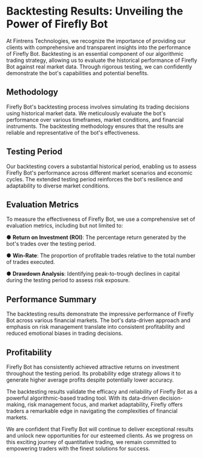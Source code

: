# Backtesting Results: Unveiling the Power of Firefly Bot
At Fintrens Technologies, we recognize the importance of providing our clients with
comprehensive and transparent insights into the performance of Firefly Bot. Backtesting
is an essential component of our algorithmic trading strategy, allowing us to evaluate the
historical performance of Firefly Bot against real market data. Through rigorous testing,
we can confidently demonstrate the bot's capabilities and potential benefits.

## Methodology
Firefly Bot's backtesting process involves simulating its trading decisions using historical
market data. We meticulously evaluate the bot's performance over various timeframes,
market conditions, and financial instruments. The backtesting methodology ensures that
the results are reliable and representative of the bot's effectiveness.

## Testing Period
Our backtesting covers a substantial historical period, enabling us to assess Firefly Bot's
performance across different market scenarios and economic cycles. The extended
testing period reinforces the bot's resilience and adaptability to diverse market
conditions.

## Evaluation Metrics
To measure the effectiveness of Firefly Bot, we use a comprehensive set of evaluation
metrics, including but not limited to:

● **Return on Investment (ROI)**: The percentage return generated by the bot's
trades over the testing period.

● **Win-Rate**: The proportion of profitable trades relative to the total number of
trades executed.

● **Drawdown Analysis**: Identifying peak-to-trough declines in capital during the
testing period to assess risk exposure.

## Performance Summary
The backtesting results demonstrate the impressive performance of Firefly Bot across
various financial markets. The bot's data-driven approach and emphasis on risk
management translate into consistent profitability and reduced emotional biases in
trading decisions.

## Profitability
Firefly Bot has consistently achieved attractive returns on investment throughout the
testing period. Its probability edge strategy allows it to generate higher average profits despite potentially lower accuracy.

The backtesting results validate the efficacy and reliability of Firefly Bot as a powerful algorithmic-based trading tool. With its data-driven decision-making, risk management focus, and market adaptability, Firefly offers traders a remarkable edge in navigating the complexities of financial markets.

We are confident that Firefly Bot will continue to deliver exceptional results and unlock new opportunities for our esteemed clients. As we progress on this exciting journey of quantitative trading, we remain committed to empowering traders with the finest solutions for success.